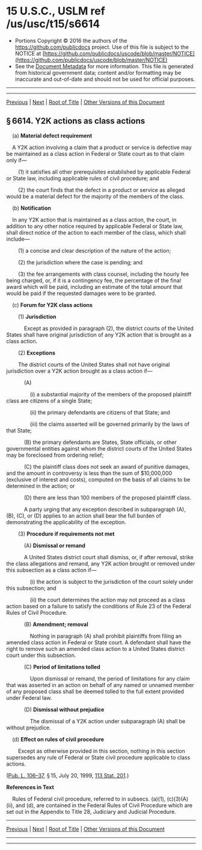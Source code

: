 ---
---

# 15 U.S.C., USLM ref /us/usc/t15/s6614

* Portions Copyright © 2016 the authors of the https://github.com/publicdocs project.
  Use of this file is subject to the NOTICE at [https://github.com/publicdocs/uscode/blob/master/NOTICE](https://github.com/publicdocs/uscode/blob/master/NOTICE)
* See the [Document Metadata](././../../../..//README.md) for more information.
  This file is generated from historical government data; content and/or formatting may be inaccurate and out-of-date and should not be used for official purposes.

----------
----------

[Previous](./../../../..//us/usc/t15/ch92/m__us_usc_t15_s6613.md) | [Next](./../../../..//us/usc/t15/ch92/m__us_usc_t15_s6615.md) | [Root of Title](./../../../../) | [Other Versions of this Document](https://publicdocs.github.io/go/links?ns=uslm&ref=%2Fus%2Fusc%2Ft15%2Fs6614)

## § 6614. Y2K actions as class actions

    (a) __Material defect requirement__ 

    A Y2K action involving a claim that a product or service is defective may be maintained as a class action in Federal or State court as to that claim only if—

        (1) it satisfies all other prerequisites established by applicable Federal or State law, including applicable rules of civil procedure; and

        (2) the court finds that the defect in a product or service as alleged would be a material defect for the majority of the members of the class.

    (b) __Notification__ 

    In any Y2K action that is maintained as a class action, the court, in addition to any other notice required by applicable Federal or State law, shall direct notice of the action to each member of the class, which shall include—

        (1) a concise and clear description of the nature of the action;

        (2) the jurisdiction where the case is pending; and

        (3) the fee arrangements with class counsel, including the hourly fee being charged, or, if it is a contingency fee, the percentage of the final award which will be paid, including an estimate of the total amount that would be paid if the requested damages were to be granted.

    (c) __Forum for Y2K class actions__ 

        (1) __Jurisdiction__ 

            Except as provided in paragraph (2), the district courts of the United States shall have original jurisdiction of any Y2K action that is brought as a class action.

        (2) __Exceptions__ 

        The district courts of the United States shall not have original jurisdiction over a Y2K action brought as a class action if—

            (A)

                (i) a substantial majority of the members of the proposed plaintiff class are citizens of a single State;

                (ii) the primary defendants are citizens of that State; and

                (iii) the claims asserted will be governed primarily by the laws of that State;

            (B) the primary defendants are States, State officials, or other governmental entities against whom the district courts of the United States may be foreclosed from ordering relief;

            (C) the plaintiff class does not seek an award of punitive damages, and the amount in controversy is less than the sum of $10,000,000 (exclusive of interest and costs), computed on the basis of all claims to be determined in the action; or

            (D) there are less than 100 members of the proposed plaintiff class.

            A party urging that any exception described in subparagraph (A), (B), (C), or (D) applies to an action shall bear the full burden of demonstrating the applicability of the exception.

        (3) __Procedure if requirements not met__ 

            (A) __Dismissal or remand__ 

            A United States district court shall dismiss, or, if after removal, strike the class allegations and remand, any Y2K action brought or removed under this subsection as a class action if—

                (i) the action is subject to the jurisdiction of the court solely under this subsection; and

                (ii) the court determines the action may not proceed as a class action based on a failure to satisfy the conditions of Rule 23 of the Federal Rules of Civil Procedure.

            (B) __Amendment; removal__ 

                Nothing in paragraph (A) shall prohibit plaintiffs from filing an amended class action in Federal or State court. A defendant shall have the right to remove such an amended class action to a United States district court under this subsection.

            (C) __Period of limitations tolled__ 

                Upon dismissal or remand, the period of limitations for any claim that was asserted in an action on behalf of any named or unnamed member of any proposed class shall be deemed tolled to the full extent provided under Federal law.

            (D) __Dismissal without prejudice__ 

                The dismissal of a Y2K action under subparagraph (A) shall be without prejudice.

    (d) __Effect on rules of civil procedure__ 

        Except as otherwise provided in this section, nothing in this section supersedes any rule of Federal or State civil procedure applicable to class actions.

([Pub. L. 106–37][/us/pl/106/37], § 15, July 20, 1999, [113 Stat. 201][/us/stat/113/201].)

 __References in Text__ 

    Rules of Federal civil procedure, referred to in subsecs. (a)(1), (c)(3)(A)(ii), and (d), are contained in the Federal Rules of Civil Procedure which are set out in the Appendix to Title 28, Judiciary and Judicial Procedure.

----------

[Previous](./../../../..//us/usc/t15/ch92/m__us_usc_t15_s6613.md) | [Next](./../../../..//us/usc/t15/ch92/m__us_usc_t15_s6615.md) | [Root of Title](./../../../../) | [Other Versions of this Document](https://publicdocs.github.io/go/links?ns=uslm&ref=%2Fus%2Fusc%2Ft15%2Fs6614)

----------
----------

[/us/pl/106/37]: https://publicdocs.github.io/go/links?ns=uslm&ref=%2Fus%2Fpl%2F106%2F37
[/us/stat/113/201]: https://publicdocs.github.io/go/links?ns=uslm&ref=%2Fus%2Fstat%2F113%2F201



